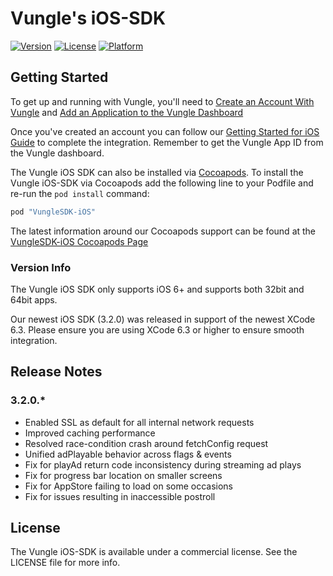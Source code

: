 # Vungle's iOS-SDK
[![Version](https://img.shields.io/cocoapods/v/VungleSDK-iOS.svg?style=flat)](http://cocoapods.org/pods/VungleSDK-iOS)
[![License](https://img.shields.io/cocoapods/l/VungleSDK-iOS.svg?style=flat)](http://cocoapods.org/pods/VungleSDK-iOS)
[![Platform](https://img.shields.io/cocoapods/p/VungleSDK-iOS.svg?style=flat)](http://cocoapods.org/pods/VungleSDK-iOS)

## Getting Started
To get up and running with Vungle, you'll need to [Create an Account With Vungle](https://v.vungle.com/dashboard/signup) and [Add an Application to the Vungle Dashboard](https://support.vungle.com/hc/en-us/articles/204249614-Adding-an-Application-to-the-Vungle-Dashboard)

Once you've created an account you can follow our [Getting Started for iOS Guide](https://support.vungle.com/hc/en-us/articles/204430550-Getting-Started-with-Vungle-iOS-SDK) to complete the integration. Remember to get the Vungle App ID from the Vungle dashboard.

The Vungle iOS SDK can also be installed via [Cocoapods](https://cocoapods.org/).  To install the Vungle iOS-SDK via Cocoapods add the following line to your Podfile and re-run the `pod install` command:

```ruby
pod "VungleSDK-iOS"
```

The latest information around our Cocoapods support can be found at the [VungleSDK-iOS Cocoapods Page](https://cocoapods.org/pods/VungleSDK-iOS)

### Version Info
The Vungle iOS SDK only supports iOS 6+ and supports both 32bit and 64bit apps.  

Our newest iOS SDK (3.2.0) was released in support of the newest XCode 6.3. Please ensure you are using XCode 6.3 or higher to ensure smooth integration.

## Release Notes
### 3.2.0.*
* Enabled SSL as default for all internal network requests
* Improved caching performance
* Resolved race-condition crash around fetchConfig request
* Unified adPlayable behavior across flags & events
* Fix for playAd return code inconsistency during streaming ad plays
* Fix for progress bar location on smaller screens
* Fix for AppStore failing to load on some occasions
* Fix for issues resulting in inaccessible postroll


## License
The Vungle iOS-SDK is available under a commercial license. See the LICENSE file for more info.

